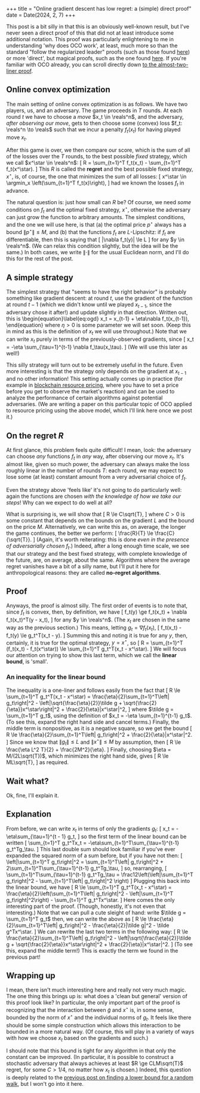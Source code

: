 +++
title = "Online gradient descent has low regret: a (simple) direct proof"
date = Date(2024, 2, 7)
+++

This post is a bit silly in that this is an obviously well-known result, but
I've never seen a direct proof of this that did not at least introduce some
additional notation. This proof was particularly enlightening to me in
understanding 'why does OCO work', at least, much more so than the standard
"follow the regularized leader" proofs (such as those found
[here](https://www.nowpublishers.com/article/Details/MAL-018)) or more
'direct', but magical proofs, such as the one found
[here](https://people.eecs.berkeley.edu/~brecht/cs294docs/week1/03.Zinkevich.pdf).
If you're familiar with OCO already, you can scroll directly down
[to the almost-two-liner proof](#proof).

## Online convex optimization
The main setting of online convex optimization is as follows. We have two
players, us, and an adversary. The game proceeds in $T$ rounds. At each round
$t$ we have to choose a *move* $x_t \in \reals^n$, and the adversary, *after
observing our move*, gets to then choose some (convex) loss $f_t: \reals^n \to
\reals$ such that we incur a penalty $f_t(x_t)$ for having played move $x_t$.

After this game is over, we then compare our score, which is the sum of all of 
the losses over the $T$ rounds, to the best possible *fixed* strategy, which
we call $x^\star \in \reals^n$:
\[
    R = \sum_{t=1}^T f_t(x_t) - \sum_{t=1}^T f_t(x^\star).
\]
This $R$ is called the **regret** and the best possible fixed strategy, $x^\star$,
is, of course, the one that minimizes the sum of all losses:
\[
    x^\star \in \argmin_x \left(\sum_{t=1}^T f_t(x)\right),
\]
had we known the losses $f_t$ in advance.

The natural question is: just how small can $R$ be? Of course, we need *some*
conditions on $f_t$ and the optimal fixed strategy, $x^\star$, otherwise the
adversary can just grow the function to arbitrary amounts. The simplest
conditions, and the one we will use here, is that (a) the optimal price
$p^\star$ always has a bound $\|p^\star\| \le M$, and (b) that the functions
$f_t$ are $L$-Lipschitz: if $f_t$ are differentiable, then this is saying that
\[
    \|\nabla f_t(y)\| \le L
\]
for any $y \in \reals^n$. (We can relax this condition slightly, but the idea
will be the same.) In both cases, we write $\|\cdot\|$ for the usual Euclidean
norm, and I'll do this for the rest of the post.

## A simple strategy
The simplest strategy that "seems to have the right behavior" is probably
something like gradient descent: at round $t$, use the gradient of the function
at round $t-1$ (which we didn't know until we played $x_{t-1}$, since
the adversary chose it after!) and update slightly in that direction.
Written out, this is
\begin{equation}\label{eq:ogd}
    x_t = x_{t-1} + \eta\nabla f_t(x_{t-1}),
\end{equation}
where $\eta > 0$ is some parameter we will set soon. (Keep this in mind
as this is the definition of $x_t$ we will use throughout.)
Note that we can write $x_t$ purely in terms of the previously-observed
gradients, since
\[
x_t = -\eta \sum_{\tau=1}^{t-1} \nabla f_\tau(x_\tau).
\]
(We will use this later as well!)

This silly strategy will turn out to be extremely useful in the future. Even
more interesting is that the strategy only depends on the gradient at $x_{t-1}$
and no other information! This setting actually comes up in practice (for
example in [blockchain resource pricing](https://arxiv.org/pdf/2208.07919.pdf),
where you have to set a price before you get to observe the market's reaction)
and can be used to analyze the performance of certain algorithms against
potential adversaries. (We are writing a paper on this particular topic of OCO
applied to resource pricing using the above model, which I'll link here once we
post it.)

## On the regret $R$
At first glance, this problem feels quite difficult! I mean, look: the
adversary can choose *any* functions $f_t$ in *any* way, after observing our
move $x_t$. It's almost like, given so much power, the adversary can always
make the loss roughly linear in the number of rounds $T$: each round, we may
expect to lose some (at least) constant amount from a very adversarial choice
of $f_t$.

Even the strategy above 'feels like' it's not going to do particularly well:
again the functions are chosen *with the knowledge of how we take our steps*!
Why can we expect to do well at all?

What is surprising is, we will show that
\[
    R \le C\sqrt{T},
\]
where $C > 0$ is some constant that depends on the bounds on the gradient $L$
and the bound on the price $M$. Alternatively, we can write this as, on
average, the longer the game continues, the better we perform:
\[
    \frac{R}{T} \le \frac{C}{\sqrt{T}}.
\]
(Again, it's worth reiterating: this is done *even in the presence of
adversarially chosen* $f_t$.) Indeed, after a long enough time scale, we see
that our strategy and the best fixed strategy, with complete knowledge of the
future, are, on average, about the same. Algorithms where the average regret
vanishes have a bit of a silly name, but I'll put it here for anthropological
reasons: they are called **no-regret algorithms**.

## Proof
Anyways, the proof is almost silly. The first order of events is to note that,
since $f_t$ is convex, then, by definition, we have
\[
    f_t(y) \ge f_t(x_t) + \nabla f_t(x_t)^T(y - x_t),
\]
for any $y \in \reals^n$. (The $x_t$ are chosen in the same
way as the previous section.) This means, letting $g_t = \nabla f_t(x_t)$,
\[
    f_t(x_t) - f_t(y) \le g_t^T(x_t - y).
\]
Summing this and noting it is true for any $y$, then, certainly,
it is true for the optimal strategy, $y = x^\star$, so
\[
    R = \sum_{t=1}^T (f_t(x_t) - f_t(x^\star)) \le \sum_{t=1}^T g_t^T(x_t - x^\star).
\]
We will focus our attention on trying to show this last term, which we call the
**linear bound**, is 'small'.


### An inequality for the linear bound
The inequality is a one-liner and follows easily from the fact that
\[
    R \le \sum_{t=1}^T g_t^T(x_t - x^\star) = \frac{\eta}{2}\sum_{t=1}^T\left\| g_t\right\|^2 - \left\|\sqrt{\frac{\eta}{2}}\tilde g + \sqrt{\frac{2}{\eta}}x^\star\right\|^2  + \frac{2}{\eta}\|x^\star\|^2,
\]
where $\tilde g = \sum_{t=1}^T g_t$, using the definition of $x_t = -\eta
\sum_{t=1}^{t-1} g_t$. (To see this, expand the right hand side and cancel
terms.) Finally, the middle term is nonpositive, as it is a negative square, so
we get the bound
\[
    R \le \frac{\eta}{2}\sum_{t=1}^T\left\| g_t\right\|^2  + \frac{2}{\eta}\|x^\star\|^2.
\]
Since we know that $\|g_t\| \le L$ and $\|x^\star\| \le M$ by assumption, then
\[
    R \le \frac{\eta L^2 T}{2} + \frac{2M^2}{\eta}.
\]
Finally, choosing $\eta = M/(2L\sqrt{T})$, which minimizes the right hand side,
gives
\[
    R \le ML\sqrt{T},
\]
as required.

## Wait what?

Ok, fine, I'll explain it.

## Explanation
From before, we can write $x_t$ in terms of only the gradients $g_t$:
\[
    x_t = -\eta\sum_{\tau=1}^{t - 1} g_t,
\]
so the first term of the linear bound can be written
\[
    \sum_{t=1}^T g_t^Tx_t = -\eta\sum_{t=1}^T\sum_{\tau=1}^{t-1} g_t^Tg_\tau.
\]
This last double sum should look familiar if you've ever expanded the squared norm
of a sum before, but if you have not then:
\[
    \left\|\sum_{t=1}^T g_t\right\|^2 = \sum_{t=1}^T\left\| g_t\right\|^2 + 2\sum_{t=1}^T\sum_{\tau=1}^{t-1} g_t^Tg_\tau,
\]
so, rearranging,
\[
    \sum_{t=1}^T\sum_{\tau=1}^{t-1} g_t^Tg_\tau = \frac12\left(\left\|\sum_{t=1}^T g_t\right\|^2 - \sum_{t=1}^T\left\| g_t\right\|^2 \right)
\]
Plugging this back into the linear bound, we have
\[
    R \le \sum_{t=1}^T g_t^T(x_t - x^\star) = \frac{\eta}{2}\left(\sum_{t=1}^T\left\| g_t\right\|^2 - \left\|\sum_{t=1}^T g_t\right\|^2\right) - \sum_{t=1}^T g_t^Tx^\star.
\]
Here comes the only interesting part of the proof. (Though, honestly, it's not
even that interesting.) Note that we can pull a cute sleight of hand:
write $\tilde g = \sum_{t=1}^T g_t$ then, we can write the above as
\[
    R \le \frac{\eta}{2}\sum_{t=1}^T\left\| g_t\right\|^2 - \frac{\eta}{2}\|\tilde g\|^2 - \tilde g^Tx^\star.
\]
We can rewrite the last two terms in the following way:
\[
    R \le \frac{\eta}{2}\sum_{t=1}^T\left\| g_t\right\|^2 - \left\|\sqrt{\frac{\eta}{2}}\tilde g + \sqrt{\frac{2}{\eta}}x^\star\right\|^2  + \frac{2}{\eta}\|x^\star\|^2.
\]
(To see this, expand the middle term!) This is exactly the term we found in the previous part!

## Wrapping up
I mean, there isn't much interesting here and really not very much magic. The
one thing this brings up is: what does a 'clean but general' version of this
proof look like? In particular, the only important part of the proof is
recognizing that the interaction between $\tilde g$ and $x^\star$ is, in some
sense, bounded by the norm of $x^\star$ and the individual norms of $g_t$. It
feels like there should be some simple construction which allows this
interaction to be bounded in a more natural way. (Of course, this will play in
a variety of ways with how we choose $x_t$ based on the gradients and such.)

I should note that this bound is tight for any algorithm in that only the
constant can be improved. (In particular, it is possible to construct a
stochastic adversary that always achieves at least $R \ge CLM\sqrt{T}$ regret,
for some $C > 1/4$, no matter how $x_t$ is chosen.) Indeed, this question is
deeply related to the [previous post on finding a lower bound for a random
walk](../../content/simple-proof-rademacher/), but I won't go into it here.
